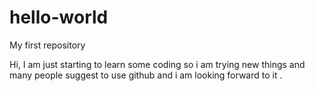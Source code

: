 # hello-world
My first repository

Hi,
I am just starting to learn some coding so i am trying new things and many people suggest to use github and i am looking forward to it .
